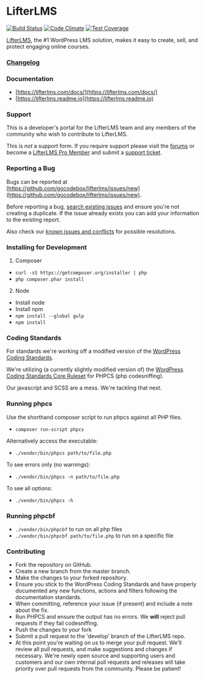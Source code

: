 LifterLMS
==========

[![Build Status](https://travis-ci.org/gocodebox/lifterlms.svg?branch=master)](https://travis-ci.org/gocodebox/lifterlms)
[![Code Climate](https://codeclimate.com/github/gocodebox/lifterlms/badges/gpa.svg)](https://codeclimate.com/github/gocodebox/lifterlms)
[![Test Coverage](https://codeclimate.com/github/gocodebox/lifterlms/badges/coverage.svg)](https://codeclimate.com/github/gocodebox/lifterlms/coverage)

[LifterLMS](https://lifterlms.com), the #1 WordPress LMS solution, makes it easy to create, sell, and protect engaging online courses.

### [Changelog](./CHANGELOG.md)

### Documentation
+ [https://lifterlms.com/docs/](https://lifterlms.com/docs/)
+ [https://lifterlms.readme.io](https://lifterlms.readme.io)


### Support

This is a developer's portal for the LifterLMS team and any members of the community who wish to contribute to LifterLMS.

This is _not_ a support form. If you require support please visit the [forums](https://wordpress.org/support/plugin/lifterlms) or become a [LifterLMS Pro Member](https://lifterlms.com/product/lifterlms-pro) and submit a [support ticket](https://lifterlms.com/my-account/my-tickets).


### Reporting a Bug

Bugs can be reported at [https://github.com/gocodebox/lifterlms/issues/new](https://github.com/gocodebox/lifterlms/issues/new).

Before reporting a bug, [search existing issues](https://github.com/gocodebox/lifterlms/issues) and ensure you're not creating a duplicate. If the issue already exists you can add your information to the existing report.

Also check our [known issues and conflicts](https://lifterlms.com/doc-category/lifterlms/known-conflicts/) for possible resolutions.


### Installing for Development

1. Composer
  + `curl -sS https://getcomposer.org/installer | php`
  + `php composer.phar install`

2. Node
  + Install node
  + Install npm
  + `npm install --global gulp`
  + `npm install`


### Coding Standards

For standards we're working off a modified version of the [WordPress Coding Standards](https://make.wordpress.org/core/handbook/best-practices/coding-standards/php/).

We're utilizing (a currently slightly modified version of) the [WordPress Coding Standards Core Ruleset](https://github.com/WordPress-Coding-Standards/WordPress-Coding-Standards) for PHPCS (php codesniffing).

Our javascript and SCSS are a mess. We're tackling that next.


### Running phpcs

Use the shorthand composer script to run phpcs against all PHP files.

+ `composer run-script phpcs`

Alternatively access the executable:

+ `./vendor/bin/phpcs path/to/file.php`

To see errors only (no warnings):

+ `./vendor/bin/phpcs -n path/to/file.php`

To see all options:

+ `./vendor/bin/phpcs -h`


### Running phpcbf

+ `./vendor/bin/phpcbf` to run on all php files
+ `./vendor/bin/phpcbf path/to/file.php` to run on a specific file


### Contributing

+ Fork the repository on GitHub.
+ Create a new branch from the master branch.
+ Make the changes to your forked repository.
+ Ensure you stick to the WordPress Coding Standards and have properly documented any new functions, actions and filters following the documentation standards.
+ When committing, reference your issue (if present) and include a note about the fix.
+ Run PHPCS and ensure the output has no errors. We **will** reject pull requests if they fail codesniffing.
+ Push the changes to your fork
+ Submit a pull request to the 'develop' branch of the LifterLMS repo.
+ At this point you're waiting on us to merge your pull request. We'll review all pull requests, and make suggestions and changes if necessary. We're newly open source and supporting users and customers and our own internal pull requests and releases will take priority over pull requests from the community. Please be patient!
